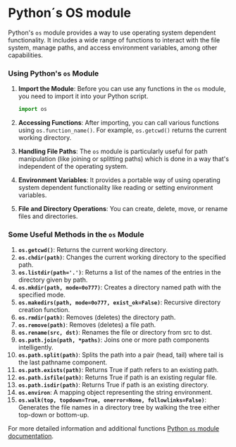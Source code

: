 # Python´s OS module
Python's `os` module provides a way to use operating system dependent functionality. It includes a wide range of functions to interact with the file system, manage paths, and access environment variables, among other capabilities. 

### Using Python's `os` Module

1. **Import the Module**: Before you can use any functions in the `os` module, you need to import it into your Python script.
   ```python
   import os
   ```

2. **Accessing Functions**: After importing, you can call various functions using `os.function_name()`. For example, `os.getcwd()` returns the current working directory.

3. **Handling File Paths**: The `os` module is particularly useful for path manipulation (like joining or splitting paths) which is done in a way that's independent of the operating system.

4. **Environment Variables**: It provides a portable way of using operating system dependent functionality like reading or setting environment variables.

5. **File and Directory Operations**: You can create, delete, move, or rename files and directories.

### Some Useful Methods in the `os` Module

1. **`os.getcwd()`**: Returns the current working directory.
2. **`os.chdir(path)`**: Changes the current working directory to the specified path.
3. **`os.listdir(path='.')`**: Returns a list of the names of the entries in the directory given by path.
4. **`os.mkdir(path, mode=0o777)`**: Creates a directory named path with the specified mode.
5. **`os.makedirs(path, mode=0o777, exist_ok=False)`**: Recursive directory creation function.
6. **`os.rmdir(path)`**: Removes (deletes) the directory path.
7. **`os.remove(path)`**: Removes (deletes) a file path.
8. **`os.rename(src, dst)`**: Renames the file or directory from src to dst.
9. **`os.path.join(path, *paths)`**: Joins one or more path components intelligently.
10. **`os.path.split(path)`**: Splits the path into a pair (head, tail) where tail is the last pathname component.
11. **`os.path.exists(path)`**: Returns True if path refers to an existing path.
12. **`os.path.isfile(path)`**: Returns True if path is an existing regular file.
13. **`os.path.isdir(path)`**: Returns True if path is an existing directory.
14. **`os.environ`**: A mapping object representing the string environment.
15. **`os.walk(top, topdown=True, onerror=None, followlinks=False)`**: Generates the file names in a directory tree by walking the tree either top-down or bottom-up.

For more detailed information and additional functions [Python `os` module documentation](https://docs.python.org/3/library/os.html).
